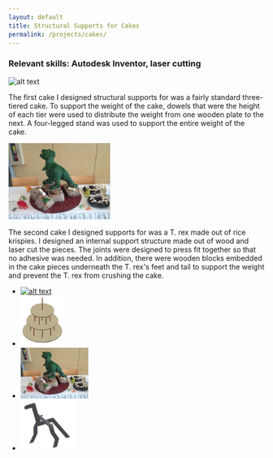 ```yaml
---
layout: default
title: Structural Supports for Cakes
permalink: /projects/cakes/
---
```


<h3> Relevant skills: Autodesk Inventor, laser cutting </h3>

<img src="/assets/images/projects/cakes/beatles-cake_picture.png" width="200" class="left" alt="alt text">

The first cake I designed structural supports for was a fairly standard three-tiered cake. To support the weight of the cake, dowels that were the height of each tier were used to distribute the weight from one wooden plate to the next. A four-legged stand was used to support the entire weight of the cake.

<div class="clear"></div>

<img src="/assets/images/projects/cakes/dinosaur_cake.JPG" width="200" class="left" alt="alt text">

The second cake I designed supports for was a T. rex made out of rice krispies. I designed an internal support structure made out of wood and laser cut the pieces. The joints were designed to press fit together so that no adhesive was needed. In addition, there were wooden blocks embedded in the cake pieces underneath the T. rex's feet and tail to support the weight and prevent the T. rex from crushing the cake.

<div class="clear"></div>

<ul class="image-list">
    <li>
        <a href="/assets/images/projects/cakes/beatles-cake_picture.png">
        <img src="/assets/images/projects/cakes/beatles-cake_picture.png" height="100" alt="alt text"></a>
    </li>
    <li>
        <a href="/assets/images/projects/cakes/beatles-cake_cad.png">
        <img src="/assets/images/projects/cakes/beatles-cake_cad.png" height="100" alt="alt text"></a>
    </li>
    <li>
        <a href="/assets/images/projects/cakes/dinosaur_cake.JPG">
        <img src="/assets/images/projects/cakes/dinosaur_cake.JPG" height="100" alt="alt text"></a>
    </li>
    <li>
        <a href="/assets/images/projects/cakes/dinosaur-cake_cad.PNG">
        <img src="/assets/images/projects/cakes/dinosaur-cake_cad.PNG" height="100" alt="alt text"></a>
    </li>
</ul>
